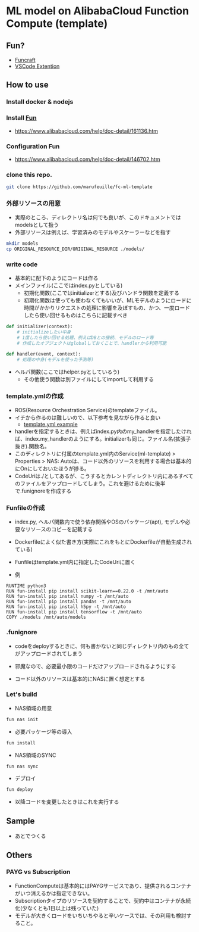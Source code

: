 # ML model on AlibabaCloud Function Compute (template)
## Fun?
- [Funcraft](https://github.com/alibaba/funcraft)
- [VSCode Extention](https://github.com/alibaba/serverless-vscode)

## How to use
### Install docker & nodejs
### Install [Fun](https://github.com/alibaba/funcraft)
- https://www.alibabacloud.com/help/doc-detail/161136.htm

### Configuration Fun
- https://www.alibabacloud.com/help/doc-detail/146702.htm

### clone this repo.
```bash
git clone https://github.com/marufeuille/fc-ml-template
```

### 外部リソースの用意
- 実際のところ、ディレクトリ名は何でも良いが、このドキュメントではmodelsとして扱う
- 外部リソースは例えば、学習済みのモデルやスケーラーなどを指す

```bash
mkdir models
cp ORIGINAL_RESOURCE_DIR/ORIGINAL_RESOURCE ./models/
```

### write code
- 基本的に配下のようにコードは作る
- メインファイル(ここではindex.pyとしている)
    - 初期化関数(ここではinitializerとする)及びハンドラ関数を定義する
    - 初期化関数は使っても使わなくてもいいが、MLモデルのようにロードに時間がかかりリクエストの処理に影響を及ぼすもの、かつ、一度ロードしたら使い回せるものはこちらに記載すべき
```python
def initializer(context):
    # initializeしたい中身
    # 1度したら使い回せる処理、例えばDBとの接続、モデルのロード等
    # 作成したオブジェクトはglobalしておくことで、handlerから利用可能

def handler(event, context):
    # 処理の中身(モデルを使った予測等)
```

- ヘルパ関数(ここではhelper.pyとしているう)
    - その他使う関数は別ファイルにしてimportして利用する

### template.ymlの作成
- ROS(Resource Orchestration Service)のtemplateファイル。
- イチから作るのは難しいので、以下参考を見ながら作ると良い
    - [template.yml example](https://github.com/alibaba/funcraft/tree/master/examples)
- handlerを指定するときは、例えばindex.py内のmy_handlerを指定したければ、index.my_handlerのようにする。initializerも同じ。ファイル名(拡張子抜き).関数名。
- このディレクトリに付属のtemplate.yml内のService(ml-template) > Properties > NAS: Autoは、コード以外のリソースを利用する場合は基本的にOnにしておいたほうが捗る。
- CodeUriは./としてあるが、こうするとカレントディレクトリ内にあるすべてのファイルをアップロードしてしまう。これを避けるために後半で.funignoreを作成する

### Funfileの作成
- index.py, ヘルパ関数内で使う依存関係やOSのパッケージ(apt), モデルや必要なリソースのコピーを記載する
- Dockerfileによく似た書き方(実際にこれをもとにDockerfileが自動生成されている)
- Funfileはtemplate.yml内に指定したCodeUriに置く

- 例
```
RUNTIME python3
RUN fun-install pip install scikit-learn==0.22.0 -t /mnt/auto
RUN fun-install pip install numpy -t /mnt/auto
RUN fun-install pip install pandas -t /mnt/auto
RUN fun-install pip install h5py -t /mnt/auto
RUN fun-install pip install tensorflow -t /mnt/auto
COPY ./models /mnt/auto/models
```

### .funignore
- codeをdeployするときに、何も書かないと同じディレクトリ内のもの全てがアップロードされてしまう
- 邪魔なので、必要最小限のコードだけアップロードされるようにする

- コード以外のリソースは基本的にNASに置く想定とする

### Let's build

- NAS領域の用意
```bash
fun nas init
```

- 必要パッケージ等の導入
```bash
fun install
```

- NAS領域のSYNC
```bash
fun nas sync
```

- デプロイ
```bash
fun deploy
```
- 以降コードを変更したときはこれを実行する

## Sample
- あとでつくる

## Others
### PAYG vs Subscription
- FunctionComputeは基本的にはPAYGサービスであり、提供されるコンテナがいつ消えるかは指定できない。
- Subscriptionタイプのリソースを契約することで、契約中はコンテナが永続化(少なくとも1日以上は残っていた)
- モデルが大きくロードをいちいちやると辛いケースでは、その利用も検討すること。